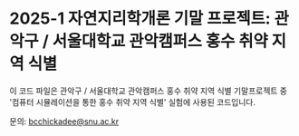 # 2025-1 자연지리학개론 기말 프로젝트: 관악구 / 서울대학교 관악캠퍼스 홍수 취약 지역 식별

이 코드 파일은 관악구 / 서울대학교 관악캠퍼스 홍수 취약 지역 식별 기말프로젝트 중 '컴퓨터 시뮬레이션을 통한 홍수 취약 지역 식별' 실험에 사용된 코드입니다.

문의: bcchickadee@snu.ac.kr
